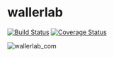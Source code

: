 # wallerlab

[![Build Status](https://travis-ci.org/wallerlab/wallerlab.svg?branch=master)](https://travis-ci.org/wallerlab/wallerlab)
[![Coverage Status](https://coveralls.io/repos/github/wallerlab/wallerlab/badge.svg?branch=master)](https://coveralls.io/github/wallerlab/wallerlab?branch=master)

![wallerlab_com](https://cloud.githubusercontent.com/assets/13583117/17080879/9774a8c6-5173-11e6-8853-3dccb0bb8120.png)

